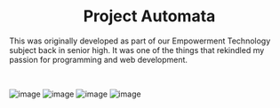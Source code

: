 <div align="center">
  
# Project Automata
  
</div>

This was originally developed as part of our Empowerment Technology subject back in senior high. It was one of the things that rekindled my passion for programming and web development.

<br> 

![image](https://github.com/alliyah95/project-automata/assets/74038500/2397daea-86cf-48a2-b869-b8dea0d87d4a)
![image](https://github.com/alliyah95/project-automata/assets/74038500/c67488a4-5850-4ddd-a650-efe9682f0f2a)
![image](https://github.com/alliyah95/project-automata/assets/74038500/f3893594-1250-4d12-9765-2ef09c6b754f)
![image](https://github.com/alliyah95/project-automata/assets/74038500/34138a3d-ba56-43c2-9eb1-f36481b28138)
